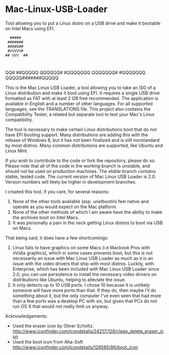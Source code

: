 Mac-Linux-USB-Loader
====================

Tool allowing you to put a Linux distro on a USB drive and make it bootable on Intel Macs using EFI.

      #####
     #######
     ##O#O##
     #VVVVV#
    ## VVV  ##
   #          ##
  #            ##
  #            ###
 QQ#           ##QQQQQ
QQQQQQ#       #QQQQQQQ
QQQQQQQ#     #QQQQQQQ
  QQQQQ#######QQQQQ

This is the Mac Linux USB Loader, a tool allowing you to take an ISO of a Linux distribution and make it boot using EFI. It requires a single USB drive formatted as FAT with at least 2 GB free recommended. The application is available in English and a number of other languages. For all supported languages, see the TRANSLATIONS file. This project also contains the Compatibility Tester, a related but separate tool to test your Mac's Linux compatibility.

The tool is necessary to make certain Linux distributions boot that do not have EFI booting support. Many distributions are adding this with the release of Windows 8, but it has not been finalized and is still nonstandard by most distros. Many common distributions are supported, like Ubuntu and Linux Mint.

If you wish to contribute to the code or fork the repository, please do so. Please note that all of the code in the _working_ branch is unstable, and should not be used on production machines. The _stable_ branch contains stable, tested code. The current version of Mac Linux USB Loader is 2.0. Version numbers will likely be higher in development branches.

I created this tool, if you care, for several reasons:

1) None of the other tools available (esp. unetbootin) feel native and operate as you would expect on the Mac platform.
2) None of the other methods of which I am aware have the ability to make the archives boot on Intel Macs.
3) It was personally a pain in the neck getting Linux distros to boot via USB on Macs.

That being said, it does have a few shortcomings:

1) Linux fails to have graphics on some Macs (i.e Macbook Pros with nVidia graphics), which in some cases prevents boot, but this is not necessarily an issue with Mac Linux USB Loader as much as it is an issue with the video drivers that ship with most distros. Luckily, with Enterprise, which has been included with Mac Linux USB Loader since 2.0, you can use persistence to install the necessary video drivers on distributions like Ubuntu, helping to alleviate the issue.
2) It only detects up to 10 USB ports. I chose 10 because it is unlikely someone will have more ports than that. If they do, then maybe I'll do something about it, but the only computer I've even seen that had more than a few ports was a desktop PC with six, but given that PCs do not run OS X that would not really limit us anyway.

Acknowledgements:

- Used the eraser icon by Oliver Scholtz.
    http://www.iconfinder.com/icondetails/24217/128/clean_delete_eraser_icon
- Used the boot icon from Aha-Soft
    http://www.iconfinder.com/icondetails/128585/96/boot_icon
